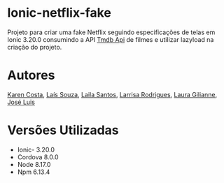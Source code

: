 # Ionic-netflix-fake


Projeto para criar uma fake Netflix seguindo especificações de telas em Ionic 3.20.0 consumindo a API <a href="https://developers.themoviedb.org/3">Tmdb Api</a> de filmes e utilizar lazyload na criação do projeto.

# Autores 

<a href="https://github.com/Karencostag">Karen Costa</a>, <a href="https://github.com/Lassouz4">Laís Souza</a>, <a href="https://github.com/LailaSantos">Laila Santos</a>, <a href="https://github.com/Rodrigues19">Larrisa Rodrigues</a>, <a href="https://github.com/LauraGilliane">Laura Gilianne</a>, <a href="https://github.com/jluislima">José Luis</a>


# Versões Utilizadas

<ul>
<li>Ionic- 3.20.0</li>
<li>Cordova 8.0.0</li>
<li>Node 8.17.0</li>
<li>Npm 6.13.4</li>
</ul>




